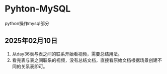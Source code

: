 # Pyhton-MySQL
python操作mysql部分

## 2025年02月10日

1. 从day36表与表之间的联系开始看视频，需要总结用法。
2. 看完表与表之间联系的视频，没有总结文档，直接看原始文档根据场景创建不同的关系表即可。
